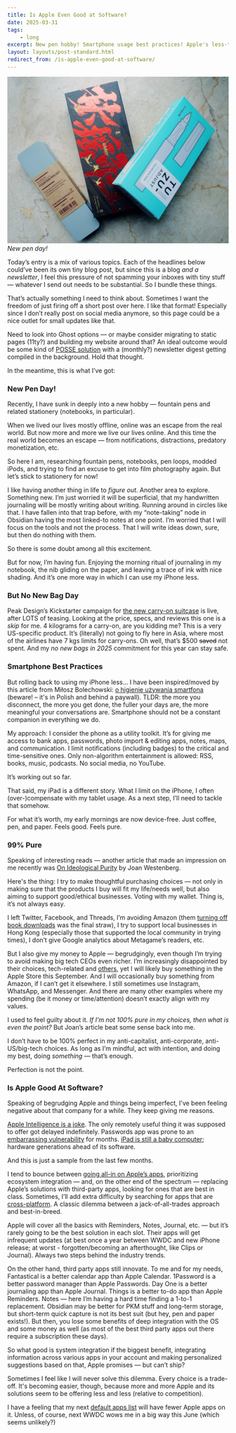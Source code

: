 ```yaml
---
title: Is Apple Even Good at Software?
date: 2025-03-31
tags: 
    - long
excerpt: New pen hobby! Smartphone usage best practices! Apple's less-than-best practices. A couple of interesting reads!
layout: layouts/post-standard.html
redirect_from: /is-apple-even-good-at-software/
---
```

![New pen day!](/assets/images/newpenday.jpeg)
*New pen day!*

Today’s entry is a mix of various topics. Each of the headlines below could’ve been its own tiny blog post, but since this is a blog *and a newsletter*, I feel this pressure of not spamming your inboxes with tiny stuff — whatever I send out needs to be substantial. So I bundle these things.

That’s actually something I need to think about. Sometimes I want the freedom of just firing off a short post over here. I like that format! Especially since I don’t really post on social media anymore, so this page could be a nice outlet for small updates like that.

Need to look into Ghost options — or maybe consider migrating to static pages (11ty?) and building my website around that? An ideal outcome would be some kind of [POSSE solution](https://www.citationneeded.news/posse/?ref=metagame.hk) with a (monthly?) newsletter digest getting compiled in the background. Hold that thought.

In the meantime, this is what I’ve got:

### New Pen Day!

Recently, I have sunk in deeply into a new hobby — fountain pens and related stationery (notebooks, in particular).

When we lived our lives mostly offline, online was an escape from the real world. But now more and more we live our lives online. And this time the real world becomes an escape — from notifications, distractions, predatory monetization, etc.

So here I am, researching fountain pens, notebooks, pen loops, modded iPods, and trying to find an excuse to get into film photography again. But let’s stick to stationery for now!

I like having another thing in life to *figure out*. Another area to explore. Something new. I’m just worried it will be superficial, that my handwritten journaling will be mostly writing about writing. Running around in circles like that. I have fallen into that trap before, with my “note-taking” node in Obsidian having the most linked-to notes at one point. I’m worried that I will focus on the tools and not the process. That I will write ideas down, sure, but then do nothing with them.

So there is some doubt among all this excitement.

But for now, I’m having fun. Enjoying the morning ritual of journaling in my notebook, the nib gliding on the paper, and leaving a trace of ink with nice shading. And it’s one more way in which I can use my iPhone less.

### But No New Bag Day

Peak Design’s Kickstarter campaign for [the new carry-on suitcase](https://www.kickstarter.com/projects/peak-design/roller-pro-carry-on-luggage-by-peak-design?ref=metagame.hk) is live, after LOTS of teasing. Looking at the price, specs, and reviews this one is a *skip* for me. 4 kilograms for a carry-on, are you kidding me? This is a very US-specific product. It’s (literally) not going to fly here in Asia, where most of the airlines have 7 kgs limits for carry-ons. Oh well, that’s $500 ~~saved~~ not spent. And my *no new bags in 2025* commitment for this year can stay safe.

### Smartphone Best Practices

But rolling back to using my iPhone less… I have been inspired/moved by this article from Miłosz Bolechowski: [o higienie używania smartfona](https://www.powoli.blog/o-higienie-uzywania-smartfona/?ref=metagame.hk) (beware! – it's in Polish and behind a paywall). TLDR: the more you disconnect, the more you get done, the fuller your days are, the more meaningful your conversations are. Smartphone should not be a constant companion in everything we do.

My approach: I consider the phone as a utility toolkit. It’s for giving me access to bank apps, passwords, photo import & editing apps, notes, maps, and communication. I limit notifications (including badges) to the critical and time-sensitive ones. Only non-algorithm entertainment is allowed: RSS, books, music, podcasts. No social media, no YouTube.

It’s working out so far.

That said, my iPad is a different story. What I limit on the iPhone, I often (over-)compensate with my tablet usage. As a next step, I’ll need to tackle that somehow.

For what it’s worth, my early mornings are now device-free. Just coffee, pen, and paper. Feels good. Feels pure.

### 99% Pure

Speaking of interesting reads — another article that made an impression on me recently was [On Ideological Purity](https://www.joanwestenberg.com/on-ideological-purity/?ref=metagame.hk) by Joan Westenberg.

Here's the thing: I try to make thoughtful purchasing choices — not only in making sure that the products I buy will fit my life/needs well, but also aiming to support good/ethical businesses. Voting with my wallet. Thing is, it’s not always easy.

I left Twitter, Facebook, and Threads, I’m avoiding Amazon (them [turning off book downloads](https://www.theverge.com/news/612898/amazon-removing-kindle-book-download-transfer-usb?ref=metagame.hk) was the final straw), I try to support local businesses in Hong Kong (especially those that supported the local community in trying times), I don’t give Google analytics about Metagame’s readers, etc.

But I also give my money to Apple — begrudgingly, even though I’m trying to avoid making big tech CEOs even richer. I’m increasingly disappointed by their choices, tech-related and [others](https://www.theverge.com/2025/1/3/24335290/apple-donation-donald-trump-inauguration-tim-cook?ref=metagame.hk), yet I will likely buy something in the Apple Store this September. And I will occasionally buy something from Amazon, if I can’t get it elsewhere. I still sometimes use Instagram, WhatsApp, and Messenger. And there are many other examples where my spending (be it money or time/attention) doesn’t exactly align with my values.

I used to feel guilty about it. *If I’m not 100% pure in my choices, then what is even the point?* But Joan’s article beat some sense back into me.

I don’t have to be 100% perfect in my anti-capitalist, anti-corporate, anti-US/big-tech choices. As long as I’m mindful, act with intention, and doing my best, doing *something* — that’s enough.

Perfection is not the point.

### Is Apple Good At Software?

Speaking of begrudging Apple and things being imperfect, I've been feeling negative about that company for a while. They keep giving me reasons.

[Apple Intelligence is a joke](https://www.theverge.com/news/629940/apple-siri-robby-walker-delayed-ai-features?ref=metagame.hk). The only remotely useful thing it was supposed to offer got delayed indefinitely. Passwords app was prone to an [embarrassing vulnerability](https://9to5mac.com/2025/03/18/apples-passwords-app-was-vulnerable-to-phishing-attacks-for-nearly-three-months-after-launch/?ref=metagame.hk) for months. [iPad is still a baby computer](https://www.macstories.net/stories/not-an-ipad-pro-review/?ref=metagame.hk); hardware generations ahead of its software.

And this is just a sample from the last few months.

I tend to bounce between [going all-in on Apple’s apps](/posts/2024-08-13-ios-18-public-beta-personal-computing-tools-audit/), prioritizing ecosystem integration — and, on the other end of the spectrum — replacing Apple’s solutions with third-party apps, looking for ones that are best in class. Sometimes, I’ll add extra difficulty by searching for apps that are [cross-platform](https://ljpuk.net/2025/03/27/a-move-to-cross-platform-apps-and-services/?ref=metagame.hk). A classic dilemma between a jack-of-all-trades approach and best-in-breed.

Apple will cover all the basics with Reminders, Notes, Journal, etc. — but it’s rarely going to be the best solution in each slot. Their apps will get infrequent updates (at best once a year between WWDC and new iPhone release; at worst - forgotten/becoming an afterthought, like Clips or Journal). Always two steps behind the industry trends.

On the other hand, third party apps still innovate. To me and for my needs, Fantastical is a better calendar app than Apple Calendar. 1Password is a better password manager than Apple Passwords. Day One is a better journaling app than Apple Journal. Things is a better to-do app than Apple Reminders. Notes — here I’m having a hard time finding a 1-to-1 replacement. Obsidian may be better for PKM stuff and long-term storage, but short-term quick capture is not its best suit (but hey, pen and paper exists!). But then, you lose some benefits of deep integration with the OS and some money as well (as most of the best third party apps out there require a subscription these days).

So what good is system integration if the biggest benefit, integrating information across various apps in your account and making personalized suggestions based on that, Apple promises — but can’t ship?

Sometimes I feel like I will never solve this dilemma. Every choice is a trade-off. It's becoming easier, though, because more and more Apple and its solutions seem to be offering less and less (relative to competition).

I have a feeling that my next [default apps list](/posts/2025-01-09-default-apps-for-2025/) will have fewer Apple apps on it. Unless, of course, next WWDC wows me in a big way this June (which seems unlikely?)